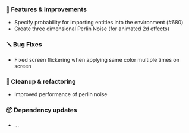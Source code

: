 ### 🚀 Features & improvements

- Specify probability for importing entities into the environment (#680)
- Create three dimensional Perlin Noise (for animated 2d effects)

### 🪛 Bug Fixes

- Fixed screen flickering when applying same color multiple times on screen

### 🧽 Cleanup & refactoring

- Improved performance of perlin noise

### 📦 Dependency updates

- ...